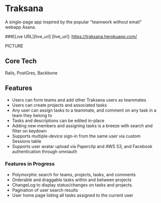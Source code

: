 # Traksana
A single-page app inspired by the popular "teamwork without email" webapp Asana.

###[Live URL][live_url]
[live_url]: https://traksana.herokuapp.com/

PICTURE

## Core Tech
Rails, PostGres, Backbone

## Features
* Users can form teams and add other Traksana users as teammates
* Users can create projects and associated tasks
* Any user can assign tasks to a teammate, and comment on any task in a team they belong to
* Tasks and descriptions can be edited in-place
* Adding new members and assigning tasks is a breeze with search and filter on keydown
* Supports multiple-device sign-in from the same user via custom Sessions table
* Supports user avatar upload via Paperclip and AWS S3, and Facebook authentication through omniauth


### Features in Progress
* Polymorphic search for teams, projects, tasks, and comments
* Orderable and draggable tasks within and between projects
* ChangeLog to display status/changes on tasks and projects.
* Pagination of user search results
* User home page listing all tasks assigned to the current user
